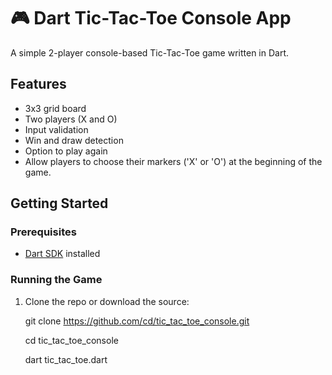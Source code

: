 # 🎮 Dart Tic-Tac-Toe Console App

A simple 2-player console-based Tic-Tac-Toe game written in Dart.

## Features

- 3x3 grid board
- Two players (X and O)
- Input validation
- Win and draw detection
- Option to play again
- Allow players to choose their markers ('X' or 'O') at the beginning of the game.

## Getting Started

### Prerequisites

- [Dart SDK](https://dart.dev/get-dart) installed

### Running the Game

1. Clone the repo or download the source:
   
   git clone https://github.com/cd/tic_tac_toe_console.git
   
   cd tic_tac_toe_console
   
   dart tic_tac_toe.dart

